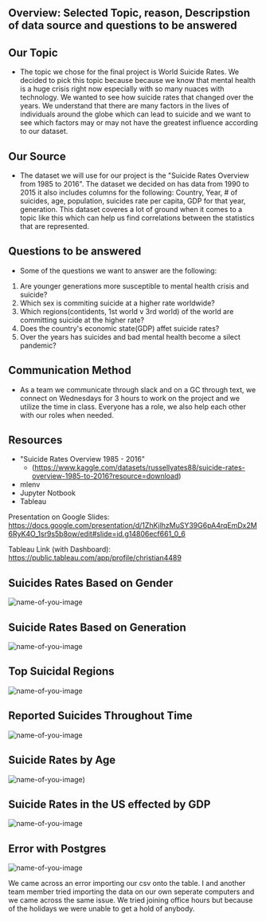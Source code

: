 ## Overview: Selected Topic, reason, Descripstion of data source and questions to be answered 

## Our Topic
- The topic we chose for the final project is World Suicide Rates. We decided to pick this topic because because we know that mental health is a huge crisis right now especially with so many nuaces with technology. We wanted to see how suicide rates that changed over the years. We understand that there are many factors in the lives of  individuals around the globe which can lead to suicide and we want to see which factors may or may not have the greatest influence according to our dataset.

## Our Source
- The dataset we will use for our project is the "Suicide Rates Overview from 1985 to 2016". The dataset we decided on has data from 1990 to 2015 it also includes columns for the following: Country, Year, # of suicides, age, population, suicides rate per capita, GDP for that year, generation. This dataset coveres a lot of ground when it comes to a topic like this which can help us find correlations between the statistics that are represented.

## Questions to be answered
- Some of the questions we want to answer are the following:
1) Are younger generations more susceptible to mental health crisis and suicide?
2) Which sex is commiting suicide at a higher rate worldwide?
3) Which regions(contidents, 1st world v 3rd world) of the world are committing suicide at the higher rate?
4) Does the country's economic state(GDP) affet suicide rates?
5) Over the years has suicides and bad mental health become a silect pandemic?



## Communication Method

- As a team we communicate through slack and on a GC through text, we connect on Wednesdays for 3 hours to work on the project and we utilize the time in class. Everyone has a role, we also help each other with our roles when needed. 


## Resources
- "Suicide Rates Overview 1985 - 2016" 
  - (https://www.kaggle.com/datasets/russellyates88/suicide-rates-overview-1985-to-2016?resource=download)
- mlenv
- Jupyter Notbook
- Tableau

Presentation on Google Slides: https://docs.google.com/presentation/d/1ZhKjlhzMuSY39G6pA4rqEmDx2M6RyK4O_1sr9s5b8ow/edit#slide=id.g14806ecf661_0_6


Tableau Link (with Dashboard): https://public.tableau.com/app/profile/christian4489

## Suicides Rates Based on Gender
![name-of-you-image](https://github.com/RosieMina/Final_project/blob/03d8d556a0c7ce0a2ad1e252c90bd760c902e7d3/images/Gender2.png)

## Suicide Rates Based on Generation
![name-of-you-image](https://github.com/RosieMina/Final_project/blob/679beccb035e83a4bed80ac59f906b1625cb09c6/images/Generation2.png)

## Top Suicidal Regions
![name-of-you-image](https://github.com/RosieMina/Final_project/blob/ee91e4ddd8bfe511d7338f9f83e768a5d7aee7e5/images/Regions.png)

## Reported Suicides Throughout Time
![name-of-you-image](https://github.com/RosieMina/Final_project/blob/dec8e6c30848d989d538013042fbad8ce41125ca/images/Time.png)

## Suicide Rates by Age
![name-of-you-image](https://github.com/RosieMina/Final_project/blob/0da8ff359d1db9e82e62d42787ee1da30acfc056/images/age1.png))

## Suicide Rates in the US effected by GDP
![name-of-you-image](https://github.com/RosieMina/Final_project/blob/6c0ccfbd498272dab14706df63c6d41acab37ed8/images/Rates:%20GDP.png)

## Error with Postgres
![name-of-you-image](https://github.com/RosieMina/Final_project/blob/f9169cfb9148f8ee80fbdb68c616cd5869a54ace/images/Error.png)

We came across an error importing our csv onto the table. I and another team member tried importing the data on our own seperate computers and we came across the same issue. We tried joining office hours but because of the holidays we were unable to get a hold of anybody. 



